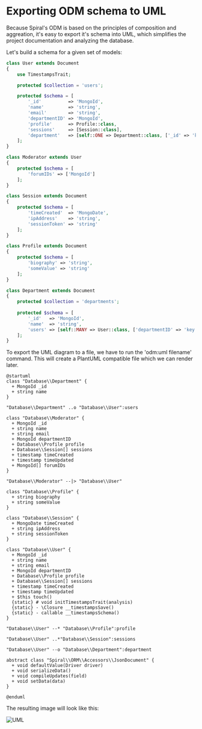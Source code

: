 # Exporting ODM schema to UML
Because Spiral's ODM is based on the principles of composition and aggreation, it's easy to export it's schema into UML, which simplifies the project documentation and analyzing the database.

Let's build a schema for a given set of models:

```php
class User extends Document
{
    use TimestampsTrait;

    protected $collection = 'users';

    protected $schema = [
        '_id'          => 'MongoId',
        'name'         => 'string',
        'email'        => 'string',
        'departmentID' => 'MongoId',
        'profile'      => Profile::class,
        'sessions'     => [Session::class],
        'department'   => [self::ONE => Department::class, ['_id' => 'key::departmentID']]
    ];
}
```

```php
class Moderator extends User
{
    protected $schema = [
        'forumIDs' => ['MongoId']
    ];
}
```

```php
class Session extends Document
{
    protected $schema = [
        'timeCreated'  => 'MongoDate',
        'ipAddress'    => 'string',
        'sessionToken' => 'string'
    ];
}
```

```php
class Profile extends Document
{
    protected $schema = [
        'biography' => 'string',
        'someValue' => 'string'
    ];
}
```

```php
class Department extends Document
{
    protected $collection = 'departments';
    
    protected $schema = [
        '_id'   => 'MongoId',
        'name'  => 'string',
        'users' => [self::MANY => User::class, ['departmentID' => 'key::_id']]
    ];
}
```

To export the UML diagram to a file, we have to run the 'odm:uml filename' command. This will create a PlantUML compatible file which we can render later. 

```uml
@startuml
class "Database\\Department" { 
  + MongoId _id
  + string name
}

"Database\\Department" ..o "Database\\User":users

class "Database\\Moderator" { 
  + MongoId _id
  + string name
  + string email
  + MongoId departmentID
  + Database\\Profile profile
  + Database\\Session[] sessions
  + timestamp timeCreated
  + timestamp timeUpdated
  + MongoId[] forumIDs
}

"Database\\Moderator" --|> "Database\\User"

class "Database\\Profile" { 
  + string biography
  + string someValue
}

class "Database\\Session" { 
  + MongoDate timeCreated
  + string ipAddress
  + string sessionToken
}

class "Database\\User" { 
  + MongoId _id
  + string name
  + string email
  + MongoId departmentID
  + Database\\Profile profile
  + Database\\Session[] sessions
  + timestamp timeCreated
  + timestamp timeUpdated
  + $this touch()
  {static} # void initTimestampsTrait(analysis)
  {static} - \Closure __timestampsSave()
  {static} - callable __timestampsSchema()
}

"Database\\User" --* "Database\\Profile":profile

"Database\\User" ..*"Database\\Session":sessions

"Database\\User" --o "Database\\Department":department

abstract class "Spiral\\ORM\\Accessors\\JsonDocument" { 
  + void defaultValue(Driver driver)
  + void serializeData()
  + void compileUpdates(field)
  + void setData(data)
}

@enduml
```

The resulting image will look like this:

![UML](https://raw.githubusercontent.com/spiral/guide/master/resources/uml.png)
